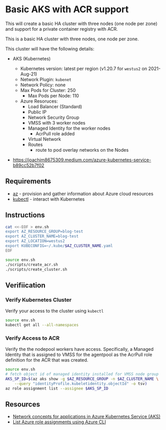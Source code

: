 # Basic AKS with ACR support

This will create a basic HA cluster with three nodes (one node per zone) and support for a private container registry with ACR.


This is a basic HA cluster with three nodes, one node per zone.

This cluster will have the following details:

* AKS (Kubernetes)
  * Kubernetes version: latest per region (v1.20.7 for `westus2` on 2021-Aug-21)
  * Network Plugin: `kubenet`
  * Network Policy: none
  * Max Pods for Cluster: 250
    * Max Pods per Node: 110
  * Azure Resoruces:
    * Load Balancer (Standard)
    * Public IP
    * Network Security Group
    * VMSS with 3 worker nodes
    * Managed Identity for the worker nodes
      * AcrPull role added
    * Virtual Network
    * Routes
      * route to pod overlay networks on the Nodes


* https://joachim8675309.medium.com/azure-kubernetes-service-b89cc52b7f02

## Requirements

  * [az](https://docs.microsoft.com/cli/azure/install-azure-cli) - provision and gather information about Azure cloud resources
  * [kubectl](https://kubernetes.io/docs/tasks/tools/) - interact with Kubernetes

## Instructions

```bash
cat <<-EOF > env.sh
export AZ_RESOURCE_GROUP=blog-test
export AZ_CLUSTER_NAME=blog-test
export AZ_LOCATION=westus2
export KUBECONFIG=~/.kube/$AZ_CLUSTER_NAME.yaml
EOF

source env.sh
./scripts/create_acr.sh
./scripts/create_cluster.sh
```

## Verifiication

### Verify Kubernetes Cluster

Verify your access to the cluster using `kubectl`

```bash
source env.sh
kubectl get all --all-namespaces
```

### Verify Access to ACR

Verify the the nodepool workers have access.  Specifically, a Managed Identity that is assigned to VMSS for the agentpool as the AcrPull role definition for the ACR that was created.

```bash
source env.sh
# fetch object id of managed identity installed for VMSS node group
AKS_SP_ID=$(az aks show -g $AZ_RESOURCE_GROUP -n $AZ_CLUSTER_NAME \
    --query "identityProfile.kubeletidentity.objectId" -o tsv)
az role assignment list --assignee $AKS_SP_ID
```

## Resources

* [Network concepts for applications in Azure Kubernetes Service (AKS)](https://docs.microsoft.com/en-us/azure/aks/concepts-network)
* [List Azure role assignments using Azure CLI](https://docs.microsoft.com/en-us/azure/role-based-access-control/role-assignments-list-cli)
